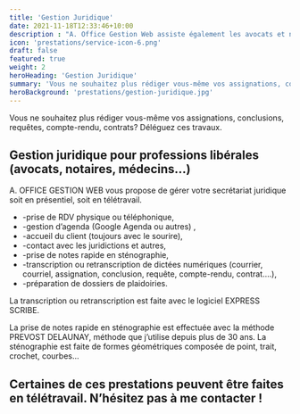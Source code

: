 ```yaml
---
title: 'Gestion Juridique'
date: 2021-11-18T12:33:46+10:00
description : "A. Office Gestion Web assiste également les avocats et notaires: transcription ou retranscription de dictées numériques (courrier, courriel, assignation, conclusion, requête, compte-rendu, contrat….) - préparation de dossiers de plaidoiries."
icon: 'prestations/service-icon-6.png'
draft: false
featured: true
weight: 2
heroHeading: 'Gestion Juridique'
summary: 'Vous ne souhaitez plus rédiger vous-même vos assignations, conclusions, requêtes, compte-rendu, contrats? Déléguez ces travaux.'
heroBackground: 'prestations/gestion-juridique.jpg'
---
```


Vous ne souhaitez plus rédiger vous-même vos assignations, conclusions, requêtes, compte-rendu, contrats? Déléguez ces travaux.

## Gestion juridique pour professions libérales (avocats, notaires, médecins…)

A. OFFICE GESTION WEB vous propose de gérer votre secrétariat juridique soit en présentiel, soit en télétravail.

- -prise de RDV physique ou téléphonique,
- -gestion d’agenda (Google Agenda ou autres) ,
- -accueil du client (toujours avec le sourire),
- -contact avec les juridictions et autres,
- -prise de notes rapide en sténographie,
- -transcription ou retranscription de dictées numériques (courrier, courriel, assignation, conclusion, requête, compte-rendu, contrat….),
- -préparation de dossiers de plaidoiries.

La transcription ou retranscription est faite avec le logiciel EXPRESS SCRIBE.

La prise de notes rapide en sténographie est effectuée avec la méthode PREVOST DELAUNAY, méthode que j’utilise depuis plus de 30 ans. La sténographie est faite de formes géométriques composée de point, trait, crochet, courbes…

## Certaines de ces prestations peuvent être faites en télétravail. N’hésitez pas à me contacter !
